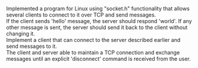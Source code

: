 Implemented a program for Linux using "socket.h" functionality that allows several clients to connect to it over TCP and send messages. <br/>
If the client sends 'hello' message, the server should respond 'world'. If any other message is sent, the server should send it back to the client without changing it. <br/>
Implement a client that can connect to the server described earlier and send messages to it. <br/>
The client and server able to maintain a TCP connection and exchange messages until an explicit 'disconnect' command is received from the user. <br/>
